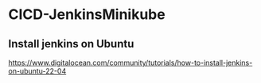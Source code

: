 # CICD-JenkinsMinikube

## Install jenkins on Ubuntu 
https://www.digitalocean.com/community/tutorials/how-to-install-jenkins-on-ubuntu-22-04
